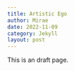 ```yaml
---
title: Artistic Ego
author: Mirae
date: 2022-11-09
category: Jekyll
layout: post
---
```


This is an draft page.
